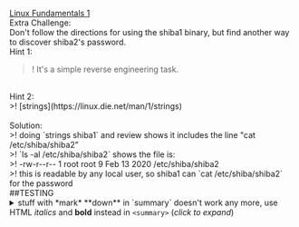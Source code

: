 [Linux Fundamentals 1](https://tryhackme.com/room/linux1)<br>
Extra Challenge:<br>
Don't follow the directions for using the shiba1 binary, but find another way to discover shiba2's password.<br>
Hint 1:<br>
>! It's a simple reverse engineering task.<br>
<br>
Hint 2:<br>
>! [strings](https://linux.die.net/man/1/strings)<br>
<br>
Solution:<br>
>! doing `strings shiba1` and review shows it includes the line "cat /etc/shiba/shiba2"<br>
>! `ls -al /etc/shiba/shiba2` shows the file is:<br>
>! -rw-r--r-- 1 root root 9 Feb 13  2020 /etc/shiba/shiba2<br>
>! this is readable by any local user, so shiba1 can `cat /etc/shiba/shiba2` for the password<br>
##TESTING
<details>
  <summary>stuff with *mark* **down** in `summary` doesn't work any more, use HTML <i>italics</i> and <b>bold</b> instead in <code>&lt;summary&gt;</code> (<i>click to expand</i>)</summary>
  <!-- have to be followed by an empty line! -->

## *formatted* **heading** with [a](link)
```java
code block
```

  <details>
    <summary><u>nested</u> <b>stuff</b> (<i>click to expand</i>)</summary>
    <!-- have to be followed by an empty line! -->

A bit more than normal indentation is necessary to get the nesting correct,
 1. list
 1. with
    1. nested
    1. items
        ```java
        // including code
        ```
    1. blocks
 1. and continued non-nested

  </details>
</details>
